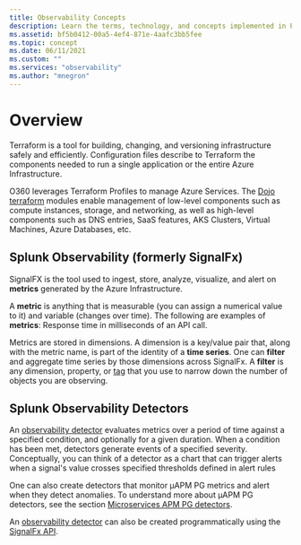 ```yaml
---
title: Observability Concepts
description: Learn the terms, technology, and concepts implemented in Provider's Observability suite.
ms.assetid: bf5b0412-00a5-4ef4-871e-4aafc3bb5fee
ms.topic: concept
ms.date: 06/11/2021
ms.custom: ""
ms.services: "observability"
ms.author: "mnegron"
---
```


# Overview

Terraform is a tool for building, changing, and versioning infrastructure safely and efficiently. Configuration files describe to Terraform the components needed to run a single application or the entire Azure Infrastructure.

O360 leverages Terraform Profiles to manage Azure Services. The [Dojo terraform](../cicd/terraform-concept.md) modules enable management of low-level components such as compute instances, storage, and networking, as well as high-level components such as DNS entries, SaaS features, AKS Clusters, Virtual Machines, Azure Databases, etc.

## Splunk Observability (formerly SignalFx)

SignalFX is the tool used to ingest, store, analyze, visualize, and alert on **metrics** generated by the Azure Infrastructure.

A **metric** is anything that is measurable (you can assign a numerical value to it) and variable (changes over time). The following are examples of **metrics**: Response time in milliseconds of an API call.

Metrics are stored in dimensions. A dimension is a key/value pair that, along with the metric name, is part of the identity of a **time series**. One can **filter** and aggregate time series by those dimensions across SignalFx. A **filter** is any dimension, property, or [tag](cloud-resource-tagging.md) that you use to narrow down the number of objects you are observing.

## Splunk Observability Detectors

An [observability detector](add-detector-to-product.md) evaluates metrics over a period of time against a specified condition, and optionally for a given duration. When a condition has been met, detectors generate events of a specified severity. Conceptually, you can think of a detector as a chart that can trigger alerts when a signal's value crosses specified thresholds defined in alert rules

One can also create detectors that monitor µAPM PG metrics and alert when they detect anomalies. To understand more about µAPM PG detectors, see the section [Microservices APM PG detectors](https://dev.splunk.com/observability/docs/detectors/detectors_events_alerts#Microservices-APM-PG-detectors).

An [observability detector](add-detector-to-product.md) can also be created programmatically using the [SignalFx API](https://developers.signalfx.com/detectors_reference.html#tag/Create-Single-Detector).
